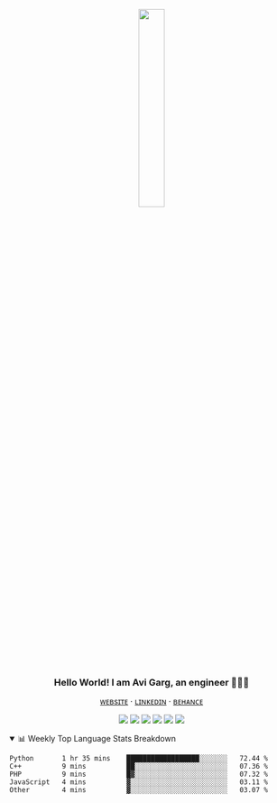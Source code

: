 <p align="center"><img src="https://user-images.githubusercontent.com/32339251/93027249-52b66a80-f629-11ea-93d6-82f67bf891cc.png" width="30%" /></p>
<h3 align="center" style="margin: 0px">Hello World! I am Avi Garg, an engineer 👨🏻‍🔬</h3>
<p align="center"><a href="http://avisionx.net/" target="_blank">ᴡᴇʙsɪᴛᴇ</a> ‧ <a href="https://www.linkedin.com/in/avisionx/" target="_blank">ʟɪɴᴋᴇᴅɪɴ</a> ‧ <a href="https://www.behance.net/avisionx" target="_blank">ʙᴇʜᴀɴᴄᴇ</a></p>

<p align="center"><img src="https://img.shields.io/badge/-HTML5-E34F26?style=flat-square&logo=html5&logoColor=white"/> <img src="https://img.shields.io/badge/-CSS3-1572B6?style=flat-square&logo=css3"/> <img src="https://img.shields.io/badge/-JavaScript-black?style=flat-square&logo=javascript"/> <img src="https://img.shields.io/badge/-Bootstrap-563D7C?style=flat-square&logo=bootstrap"/> <img src="https://img.shields.io/badge/-React-black?style=flat-square&logo=react"/> <img src="https://img.shields.io/badge/-Python-2E6693?style=flat-square&logo=python&logoColor=F7CD39"/></p>

<!-- ```javascript
const h3ll0_w0rld!👋 = {
  🔭: "I’m currently cleaning up my codebase",
  🌱: "I’m currently learning CI/CD stuff",
  👯: "I’m looking to collaborate on new projects",
  🤔: "I’m looking for help with advanced autodeploy actions",
  💬: "Ask me about anything",
  📫: "To reach me visit https://avisionx.net",
  ⚡: "Fun Fact; A crocodile cannot stick its tongue out"
}
``` -->

<details open>
<summary>📊 Weekly Top Language Stats Breakdown</summary>

<!--START_SECTION:waka-->
```text
Python       1 hr 35 mins    ██████████████████░░░░░░░   72.44 % 
C++          9 mins          ██░░░░░░░░░░░░░░░░░░░░░░░   07.36 % 
PHP          9 mins          █▓░░░░░░░░░░░░░░░░░░░░░░░   07.32 % 
JavaScript   4 mins          ▓░░░░░░░░░░░░░░░░░░░░░░░░   03.11 % 
Other        4 mins          ▓░░░░░░░░░░░░░░░░░░░░░░░░   03.07 % 
```
<!--END_SECTION:waka-->

</details>
